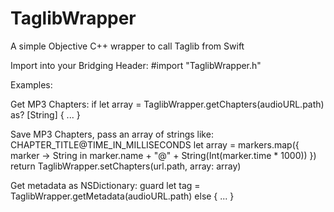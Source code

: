 # TaglibWrapper
A simple Objective C++ wrapper to call Taglib from Swift

Import into your Bridging Header:
#import "TaglibWrapper.h"

Examples:

Get MP3 Chapters:
if let array = TaglibWrapper.getChapters(audioURL.path) as? [String] { ... }

Save MP3 Chapters, pass an array of strings like: CHAPTER_TITLE@TIME_IN_MILLISECONDS
let array = markers.map({ marker -> String in
    marker.name + "@" + String(Int(marker.time * 1000))
})
return TaglibWrapper.setChapters(url.path, array: array)

Get metadata as NSDictionary:
guard let tag = TaglibWrapper.getMetadata(audioURL.path) else { ... }
